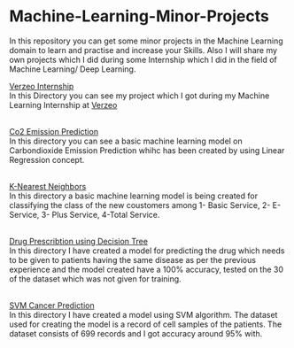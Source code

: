 # Machine-Learning-Minor-Projects
In this repository you can get some minor projects in the Machine Learning domain to learn and practise and increase your Skills. Also I will share my own projects which I did during some Internship which I did in the field of Machine Learning/ Deep Learning.

<a href="https://github.com/Abhinav-26/Machine-Learning-Minor-Projects/tree/master/Verzeo%20InternShip">
  Verzeo Internship
  </a><br>
In this Directory you can see my project which I got during my Machine Learning Internship at 
<a href="https://verzeo.in/">Verzeo</a><br><br>

<a href="https://github.com/Abhinav-26/Machine-Learning-Minor-Projects/tree/master/Co2%20Emission%20Prediction">Co2 Emission Prediction</a><br>
In this directory you can see a basic machine learning model on Carbondioxide Emission Prediction whihc has been created by using Linear Regression concept.<br><br>

<a href="https://github.com/Abhinav-26/Machine-Learning-Minor-Projects/tree/master/K-Nearest%20Neighbors">K-Nearest Neighbors</a><br>
In this directory a basic machine learning model is being created for classifying the class of the new coustomers among 
1- Basic Service, 2- E-Service, 3- Plus Service, 4-Total Service.<br><br>

<a href="https://github.com/Abhinav-26/Machine-Learning-Minor-Projects/tree/master/Drug%20Prescribtion%20Using%20DecisionTree">Drug Prescribtion using Decision Tree</a><br>
In this directory I have created a model for predicting the drug which needs to be given to patients having the same disease as per the previous experience and the model created have a 100% accuracy, tested on the 30 of the dataset which was not given for training.<br><br>

<a href="https://github.com/Abhinav-26/Machine-Learning-Minor-Projects/tree/master/SVM%20Cancer%20Prediction">SVM Cancer Prediction</a><br>
In this directory I have created a model using SVM algorithm. The dataset used for creating the model is a record of cell samples of the patients. The dataset consists of 699 records and I got accuracy around 95% with.
